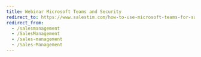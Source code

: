 ```yaml
---
title: Webinar Microsoft Teams and Security
redirect_to: https://www.salestim.com/how-to-use-microsoft-teams-for-sales-management/
redirect_from:
  - /salesmanagement
  - /SalesManagement
  - /sales-management
  - /Sales-Management
---
```

